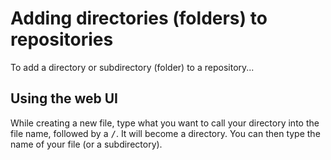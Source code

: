 # Adding directories (folders) to repositories

To add a directory or subdirectory (folder) to a repository...

## Using the web UI
While creating a new file, type what you want to call your directory into the file name, followed by a <kbd>/</kbd>. It will become a directory. You can then type the name of your file (or a subdirectory).
